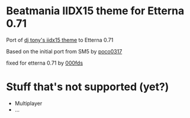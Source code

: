 # Beatmania IIDX15 theme for Etterna 0.71
Port of [dj tony's iidx15 theme](https://sites.google.com/site/tony8642005/themes/iidx15-troopers) to Etterna 0.71

Based on the initial port from SM5 by [poco0317](https://github.com/poco0317)

fixed for etterna 0.71 by [000fds](https://etternaonline.com/user/000fds)

# Stuff that's not supported (yet?)
* Multiplayer
* ...
